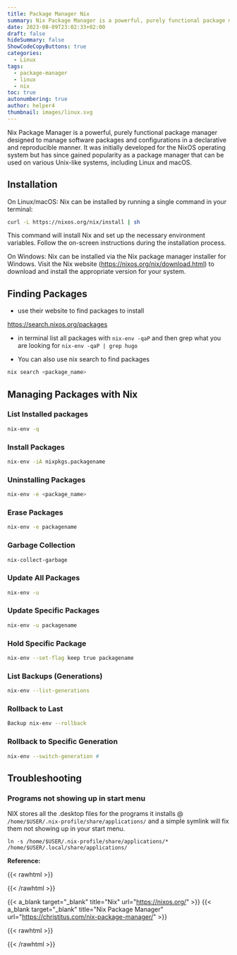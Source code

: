 ```yaml
---
title: Package Manager Nix
summary: Nix Package Manager is a powerful, purely functional package manager designed to manage software packages and configurations in a declarative and reproducible manner
date: 2023-08-09T23:02:33+02:00
draft: false
hideSummary: false
ShowCodeCopyButtons: true
categories:
  - Linux
tags:
  - package-manager
  - linux
  - nix
toc: true
autonumbering: true
author: helper4
thumbnail: images/linux.svg
---
```


Nix Package Manager is a powerful, purely functional package manager designed to manage software packages and configurations in a declarative and reproducible manner. It was initially developed for the NixOS operating system but has since gained popularity as a package manager that can be used on various Unix-like systems, including Linux and macOS.

## Installation

On Linux/macOS: Nix can be installed by running a single command in your terminal:

``` bash
curl -L https://nixos.org/nix/install | sh

```
This command will install Nix and set up the necessary environment variables. Follow the on-screen instructions during the installation process.

On Windows: Nix can be installed via the Nix package manager installer for Windows. Visit the Nix website (https://nixos.org/nix/download.html) to download and install the appropriate version for your system.

## Finding Packages

- use their website to find packages to install

https://search.nixos.org/packages

- in terminal list all packages with ```nix-env -qaP``` and then grep what you are looking for ```nix-env -qaP | grep hugo```

- You can also use nix search to find packages

```bash
nix search <package_name>

```

## Managing Packages with Nix

### List Installed packages 
```bash
nix-env -q
```

### Install Packages 
```bash
nix-env -iA nixpkgs.packagename
```

### Uninstalling Packages 
```bash
nix-env -e <package_name>
```

### Erase Packages 
```bash
nix-env -e packagename
```

### Garbage Collection 
```bash
nix-collect-garbage
```

### Update All Packages 
```bash
nix-env -u
```

### Update Specific Packages 
```bash
nix-env -u packagename
```

### Hold Specific Package 
```bash
nix-env --set-flag keep true packagename
```

### List Backups (Generations)
```bash
nix-env --list-generations
```

### Rollback to Last
```bash
Backup nix-env --rollback
```

### Rollback to Specific Generation 
```bash
nix-env --switch-generation #
```

## Troubleshooting
### Programs not showing up in start menu

NIX stores all the .desktop files for the programs it installs @ ```/home/$USER/.nix-profile/share/applications/``` and a simple symlink will fix them not showing up in your start menu.

```
ln -s /home/$USER/.nix-profile/share/applications/* /home/$USER/.local/share/applications/

```


 **Reference:**  
 
{{< rawhtml >}} <div class="lnkRef"> {{< /rawhtml >}}

{{< a_blank target="_blank" title="Nix" url="https://nixos.org/" >}} 
{{< a_blank target="_blank" title="Nix Package Manager" url="https://christitus.com/nix-package-manager/" >}} 

{{< rawhtml >}} </div> {{< /rawhtml >}}


&nbsp;




